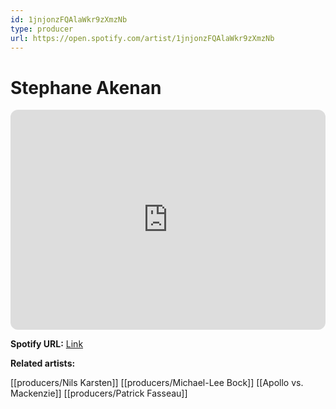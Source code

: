 ```yaml
---
id: 1jnjonzFQAlaWkr9zXmzNb
type: producer
url: https://open.spotify.com/artist/1jnjonzFQAlaWkr9zXmzNb
---
```

# Stephane Akenan

<iframe style="border-radius:12px" src="https://open.spotify.com/embed/artist/1jnjonzFQAlaWkr9zXmzNb" width="100%" height="352" frameBorder="0" allowfullscreen="" allow="autoplay; clipboard-write; encrypted-media; fullscreen; picture-in-picture" loading="lazy"></iframe>

**Spotify URL:** [Link](https://open.spotify.com/artist/1jnjonzFQAlaWkr9zXmzNb)

**Related artists:**

[[producers/Nils Karsten]]
[[producers/Michael-Lee Bock]]
[[Apollo vs. Mackenzie]]
[[producers/Patrick Fasseau]]
